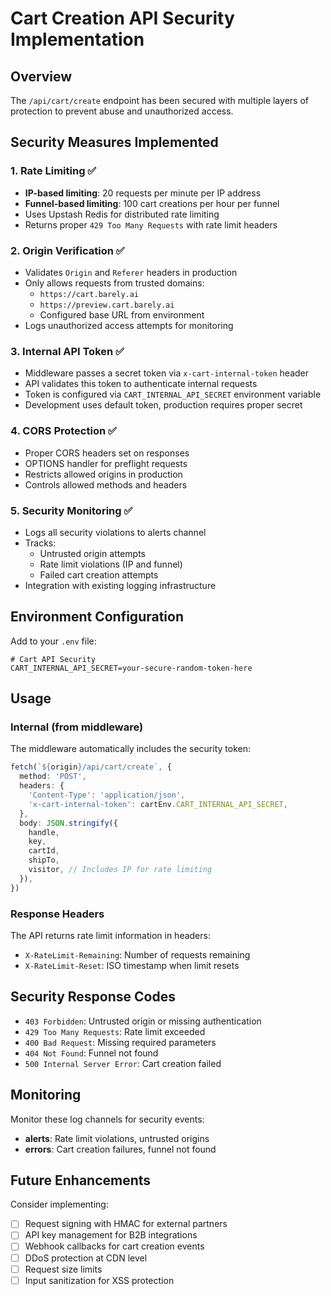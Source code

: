 # Cart Creation API Security Implementation

## Overview
The `/api/cart/create` endpoint has been secured with multiple layers of protection to prevent abuse and unauthorized access.

## Security Measures Implemented

### 1. **Rate Limiting** ✅
- **IP-based limiting**: 20 requests per minute per IP address
- **Funnel-based limiting**: 100 cart creations per hour per funnel
- Uses Upstash Redis for distributed rate limiting
- Returns proper `429 Too Many Requests` with rate limit headers

### 2. **Origin Verification** ✅
- Validates `Origin` and `Referer` headers in production
- Only allows requests from trusted domains:
  - `https://cart.barely.ai`
  - `https://preview.cart.barely.ai`
  - Configured base URL from environment
- Logs unauthorized access attempts for monitoring

### 3. **Internal API Token** ✅
- Middleware passes a secret token via `x-cart-internal-token` header
- API validates this token to authenticate internal requests
- Token is configured via `CART_INTERNAL_API_SECRET` environment variable
- Development uses default token, production requires proper secret

### 4. **CORS Protection** ✅
- Proper CORS headers set on responses
- OPTIONS handler for preflight requests
- Restricts allowed origins in production
- Controls allowed methods and headers

### 5. **Security Monitoring** ✅
- Logs all security violations to alerts channel
- Tracks:
  - Untrusted origin attempts
  - Rate limit violations (IP and funnel)
  - Failed cart creation attempts
- Integration with existing logging infrastructure

## Environment Configuration

Add to your `.env` file:
```env
# Cart API Security
CART_INTERNAL_API_SECRET=your-secure-random-token-here
```

## Usage

### Internal (from middleware)
The middleware automatically includes the security token:
```typescript
fetch(`${origin}/api/cart/create`, {
  method: 'POST',
  headers: {
    'Content-Type': 'application/json',
    'x-cart-internal-token': cartEnv.CART_INTERNAL_API_SECRET,
  },
  body: JSON.stringify({
    handle,
    key,
    cartId,
    shipTo,
    visitor, // Includes IP for rate limiting
  }),
})
```

### Response Headers
The API returns rate limit information in headers:
- `X-RateLimit-Remaining`: Number of requests remaining
- `X-RateLimit-Reset`: ISO timestamp when limit resets

## Security Response Codes
- `403 Forbidden`: Untrusted origin or missing authentication
- `429 Too Many Requests`: Rate limit exceeded
- `400 Bad Request`: Missing required parameters
- `404 Not Found`: Funnel not found
- `500 Internal Server Error`: Cart creation failed

## Monitoring
Monitor these log channels for security events:
- **alerts**: Rate limit violations, untrusted origins
- **errors**: Cart creation failures, funnel not found

## Future Enhancements
Consider implementing:
- [ ] Request signing with HMAC for external partners
- [ ] API key management for B2B integrations
- [ ] Webhook callbacks for cart creation events
- [ ] DDoS protection at CDN level
- [ ] Request size limits
- [ ] Input sanitization for XSS protection